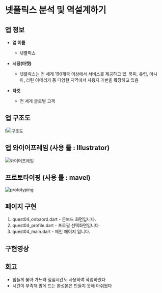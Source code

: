 # 넷플릭스 분석 및 역설계하기       

## 앱 정보

- **앱 이름** 

  - 넷플릭스   

- **시장(마켓)**  

  - 넷플릭스는 전 세계 190개국 이상에서 서비스를 제공하고 있. 북미, 유럽, 아시아, 라틴 아메리카 등 다양한 지역에서 사용자 기반을 확장하고 있음 

- **타겟**  

  - 전 세계 글로벌 고객          



## 앱 구조도

!![구조도](https://github.com/user-attachments/assets/4dbc7472-73ba-4bae-b9ea-55cea3147e42)




## 앱 와이어프레임 (사용 툴 : Illustrator)

![와이어프레임](https://github.com/user-attachments/assets/c779ebbc-e4ba-4a09-86b9-95afba0f4f8f)







## 프로토타이핑 (사용 툴 : mavel)
![prototyping](https://github.com/user-attachments/assets/daf82227-b6a6-4517-92fe-9e957c6704b8)




## 페이지 구현
1. quest04_onbaord.dart - 온보드 화면입니다.
2. quest04_profile.dart - 프로필 선택화면입니다
3. quest04_main.dart - 메인 페이지 입니다.



## 구현영상 


## 회고
 - 힘들게 쫓아 가느라 점심시간도 사용하여 작업하였다
 - 시간이 부족해 맘에 드는 완성본은 만들지 못해 아쉬웠다

